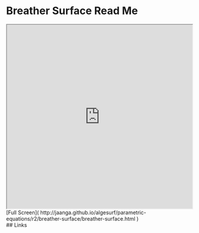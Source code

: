 Breather Surface Read Me
===

<iframe src='http://jaanga.github.io/algesurf/parametric-equations/r2/breather-surface/breather-surface.html' width=100% height=500px >
There is an `iframe` here. It is not visible when viewed on github.com/algesurf. To view, please see 'Project Links' below.
</iframe>
[Full Screen]( http://jaanga.github.io/algesurf/parametric-equations/r2/breather-surface/breather-surface.html )
<br>
## Links 
<http://www.3d-meier.de/tut3/Seite176.html>  
